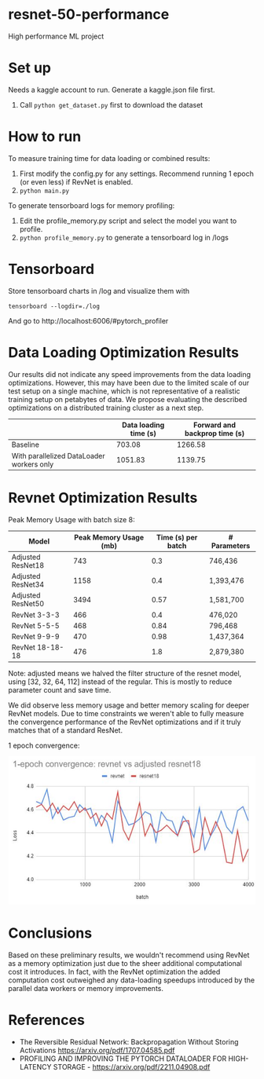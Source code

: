 # resnet-50-performance
High performance ML project

# Set up 

Needs a kaggle account to run. Generate a kaggle.json file first.

1. Call ```python get_dataset.py``` first to download the dataset


# How to run

To measure training time for data loading or combined results:
1. First modify the config.py for any settings. Recommend running 1 epoch (or even less) if RevNet is enabled.
2. ```python main.py```


To generate tensorboard logs for memory profiling:
1. Edit the profile_memory.py script and select the model you want to profile.
2. ```python profile_memory.py``` to generate a tensorboard log in /logs

# Tensorboard

Store tensorboard charts in /log and visualize them with

```
tensorboard --logdir=./log
```

And go to http://localhost:6006/#pytorch_profiler


# Data Loading Optimization Results

Our results did not indicate any speed improvements from the data loading optimizations. However, this may have been due to the limited scale of our test setup on a single machine, which is not representative of a realistic training setup on petabytes of data. We propose evaluating the described optimizations on a distributed training cluster as a next step.  

 || Data loading time (s) | Forward and backprop time (s) |
 |-----------------------|---------------------------|----|
 |Baseline | 703.08 | 1266.58 |
 |With parallelized DataLoader workers only | 1051.83 | 1139.75 |


# Revnet Optimization Results

Peak Memory Usage with batch size 8:

|Model | Peak Memory Usage (mb) | Time (s) per batch | \# Parameters |
|------------------------|--------------------|---------------|------|
| Adjusted ResNet18 | 743 | 0.3 | 746,436 |
| Adjusted ResNet34 | 1158 | 0.4 | 1,393,476 |
| Adjusted ResNet50 | 3494 | 0.57 | 1,581,700 |
| RevNet 3-3-3 | 466 | 0.4 | 476,020  |
| RevNet 5-5-5 | 468 | 0.84 | 796,468  |
| RevNet 9-9-9 | 470 | 0.98 | 1,437,364  |
| RevNet 18-18-18 | 476 | 1.8 | 2,879,380  |

Note: adjusted means we halved the filter structure of the resnet model, using [32, 32, 64, 112] instead of the regular. This is mostly to reduce parameter count and save time.  

We did observe less memory usage and better memory scaling for deeper RevNet models. Due to time constraints we weren't able to fully measure the convergence performance of the RevNet optimizations and if it truly matches that of a standard ResNet.  

1 epoch convergence:

![alt text](/images/diagram-2.JPG)

# Conclusions

Based on these preliminary results, we wouldn't recommend using RevNet as a memory optimization just due to the sheer additional computational cost it introduces. In fact, with the RevNet optimization the added computation cost outweighed any data-loading speedups introduced by the parallel data workers or memory improvements. 

# References

- The Reversible Residual Network: Backpropagation Without Storing Activations https://arxiv.org/pdf/1707.04585.pdf
- PROFILING AND IMPROVING THE PYTORCH DATALOADER FOR HIGH-LATENCY STORAGE - https://arxiv.org/pdf/2211.04908.pdf 